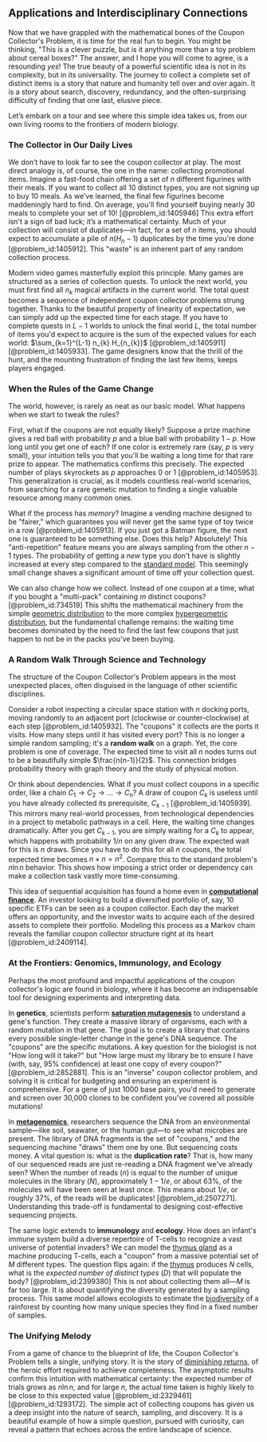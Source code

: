 ## Applications and Interdisciplinary Connections

Now that we have grappled with the mathematical bones of the Coupon Collector's Problem, it is time for the real fun to begin. You might be thinking, "This is a clever puzzle, but is it anything more than a toy problem about cereal boxes?" The answer, and I hope you will come to agree, is a resounding *yes*! The true beauty of a powerful scientific idea is not in its complexity, but in its universality. The journey to collect a complete set of distinct items is a story that nature and humanity tell over and over again. It is a story about search, discovery, redundancy, and the often-surprising difficulty of finding that one last, elusive piece.

Let’s embark on a tour and see where this simple idea takes us, from our own living rooms to the frontiers of modern biology.

### The Collector in Our Daily Lives

We don’t have to look far to see the coupon collector at play. The most direct analogy is, of course, the one in the name: collecting promotional items. Imagine a fast-food chain offering a set of $n$ different figurines with their meals. If you want to collect all 10 distinct types, you are not signing up to buy 10 meals. As we’ve learned, the final few figurines become maddeningly hard to find. On average, you'll find yourself buying nearly 30 meals to complete your set of 10! [@problem_id:1405946] This extra effort isn't a sign of bad luck; it’s a mathematical certainty. Much of your collection will consist of duplicates—in fact, for a set of $n$ items, you should expect to accumulate a pile of $n(H_n-1)$ duplicates by the time you're done [@problem_id:1405912]. This "waste" is an inherent part of any random collection process.

Modern video games masterfully exploit this principle. Many games are structured as a series of collection quests. To unlock the next world, you must first find all $n_k$ magical artifacts in the current world. The total quest becomes a sequence of independent coupon collector problems strung together. Thanks to the beautiful property of linearity of expectation, we can simply add up the expected time for each stage. If you have to complete quests in $L-1$ worlds to unlock the final world $L$, the total number of items you'd expect to acquire is the sum of the expected values for each world: $\sum_{k=1}^{L-1} n_{k} H_{n_{k}}$ [@problem_id:1405911][@problem_id:1405933]. The game designers know that the thrill of the hunt, and the mounting frustration of finding the last few items, keeps players engaged.

### When the Rules of the Game Change

The world, however, is rarely as neat as our basic model. What happens when we start to tweak the rules?

First, what if the coupons are not equally likely? Suppose a prize machine gives a red ball with probability $p$ and a blue ball with probability $1-p$. How long until you get one of each? If one color is extremely rare (say, $p$ is very small), your intuition tells you that you'll be waiting a long time for that rare prize to appear. The mathematics confirms this precisely. The expected number of plays skyrockets as $p$ approaches 0 or 1 [@problem_id:1405953]. This generalization is crucial, as it models countless real-world scenarios, from searching for a rare genetic mutation to finding a single valuable resource among many common ones.

What if the process has *memory*? Imagine a vending machine designed to be "fairer," which guarantees you will never get the same type of toy twice in a row [@problem_id:1405913]. If you just got a Batman figure, the next one is guaranteed to be something else. Does this help? Absolutely! This "anti-repetition" feature means you are always sampling from the other $n-1$ types. The probability of getting a *new* type you don't have is slightly increased at every step compared to the [standard model](@article_id:136930). This seemingly small change shaves a significant amount of time off your collection quest.

We can also change how we collect. Instead of one coupon at a time, what if you bought a "multi-pack" containing $m$ distinct coupons? [@problem_id:734519] This shifts the mathematical machinery from the simple [geometric distribution](@article_id:153877) to the more complex [hypergeometric distribution](@article_id:193251), but the fundamental challenge remains: the waiting time becomes dominated by the need to find the last few coupons that just happen to not be in the packs you've been buying.

### A Random Walk Through Science and Technology

The structure of the Coupon Collector's Problem appears in the most unexpected places, often disguised in the language of other scientific disciplines.

Consider a robot inspecting a circular space station with $n$ docking ports, moving randomly to an adjacent port (clockwise or counter-clockwise) at each step [@problem_id:1405932]. The "coupons" it collects are the ports it visits. How many steps until it has visited every port? This is no longer a simple random sampling; it's a **random walk** on a graph. Yet, the core problem is one of coverage. The expected time to visit all $n$ nodes turns out to be a beautifully simple $\frac{n(n-1)}{2}$. This connection bridges probability theory with graph theory and the study of physical motion.

Or think about dependencies. What if you must collect coupons in a specific order, like a chain $C_1 \to C_2 \to \dots \to C_n$? A draw of coupon $C_k$ is useless until you have already collected its prerequisite, $C_{k-1}$ [@problem_id:1405939]. This mirrors many real-world processes, from technological dependencies in a project to metabolic pathways in a cell. Here, the waiting time changes dramatically. After you get $C_{k-1}$, you are simply waiting for a $C_k$ to appear, which happens with probability $1/n$ on any given draw. The expected wait for this is $n$ draws. Since you have to do this for all $n$ coupons, the total expected time becomes $n \times n = n^2$. Compare this to the standard problem's $n \ln n$ behavior. This shows how imposing a strict order or dependency can make a collection task vastly more time-consuming.

This idea of sequential acquisition has found a home even in **[computational finance](@article_id:145362)**. An investor looking to build a diversified portfolio of, say, 10 specific ETFs can be seen as a coupon collector. Each day the market offers an opportunity, and the investor waits to acquire each of the desired assets to complete their portfolio. Modeling this process as a Markov chain reveals the familiar coupon collector structure right at its heart [@problem_id:2409114].

### At the Frontiers: Genomics, Immunology, and Ecology

Perhaps the most profound and impactful applications of the coupon collector's logic are found in biology, where it has become an indispensable tool for designing experiments and interpreting data.

In **genetics**, scientists perform **[saturation mutagenesis](@article_id:265409)** to understand a gene's function. They create a massive library of organisms, each with a random mutation in that gene. The goal is to create a library that contains every possible single-letter change in the gene's DNA sequence. The "coupons" are the specific mutations. A key question for the biologist is not "How long will it take?" but "How large must my library be to ensure I have (with, say, 95% confidence) at least one copy of every coupon?" [@problem_id:2852881]. This is an "inverse" coupon collector problem, and solving it is critical for budgeting and ensuring an experiment is comprehensive. For a gene of just 1000 base pairs, you'd need to generate and screen over 30,000 clones to be confident you've covered all possible mutations!

In **[metagenomics](@article_id:146486)**, researchers sequence the DNA from an environmental sample—like soil, seawater, or the human gut—to see what microbes are present. The library of DNA fragments is the set of "coupons," and the sequencing machine "draws" them one by one. But sequencing costs money. A vital question is: what is the **duplication rate**? That is, how many of our sequenced reads are just re-reading a DNA fragment we've already seen? When the number of reads ($n$) is equal to the number of unique molecules in the library ($N$), approximately $1 - 1/e$, or about 63%, of the molecules will have been seen at least once. This means about $1/e$, or roughly 37%, of the reads will be duplicates! [@problem_id:2507271]. Understanding this trade-off is fundamental to designing cost-effective sequencing projects.

The same logic extends to **immunology** and **ecology**. How does an infant's immune system build a diverse repertoire of T-cells to recognize a vast universe of potential invaders? We can model the [thymus gland](@article_id:182143) as a machine producing T-cells, each a "coupon" from a massive potential set of $M$ different types. The question flips again: if the [thymus](@article_id:183179) produces $N$ cells, what is the *expected number of distinct types* ($D$) that will populate the body? [@problem_id:2399380] This is not about collecting them all—$M$ is far too large. It is about quantifying the diversity generated by a sampling process. This same model allows ecologists to estimate the [biodiversity](@article_id:139425) of a rainforest by counting how many unique species they find in a fixed number of samples.

### The Unifying Melody

From a game of chance to the blueprint of life, the Coupon Collector's Problem tells a single, unifying story. It is the story of [diminishing returns](@article_id:174953), of the heroic effort required to achieve completeness. The asymptotic results confirm this intuition with mathematical certainty: the expected number of trials grows as $n \ln n$, and for large $n$, the actual time taken is highly likely to be close to this expected value [@problem_id:2329461][@problem_id:1293172]. The simple act of collecting coupons has given us a deep insight into the nature of search, sampling, and discovery. It is a beautiful example of how a simple question, pursued with curiosity, can reveal a pattern that echoes across the entire landscape of science.